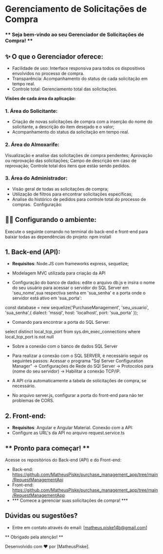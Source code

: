 # Gerenciamento de Solicitações de Compra
### ** Seja bem-vindo ao seu Gerenciador de Solicitações de Compra! **

## ✨ O que o Gerenciador oferece:

- Facilidade de uso: Interface responsiva para todos os dispositivos envolvidos no processo de compra.
- Transparência: Acompanhamento do status de cada solicitação em tempo real.
- Controle total: Gerenciamento total das solicitações.

<b>Visões de cada área da aplicação:</b>

### 1. Área do Solicitante:

- Criação de novas solicitações de compra com a inserção do nome do solicitante, a descrição do item
  desejado e o valor;
- Acompanhamento do status da solicitação em tempo real.

### 2. Área do Almoxarife:

Visualização e analise das solicitações de compra pendentes;
Aprovação ou reprovação das solicitações;
Campo de descrição em caso de reprovação;
Controle total dos itens que estão sendo pedidos.

### 3. Área do Administrador:

- Visão geral de todas as solicitações de compra;
- Utilização de filtros para encontrar solicitações específicas;
- Analise do histórico de pedidos para controle total do processo de compras.
️ Configuração:

## 👩‍💻 Configurando o ambiente:

Execute o seguinte comando no terminal do back-end e front-end para baixar todas as
dependências do projeto: npm install

## 1. Back-end (API):

- <b>Requisitos</b>: Node.JS com frameworks express, sequelize;

- Modelagem MVC utilizada para criação da API

- Configuração do banco de dados: edite o arquivo db.js e insira o nome do seu usuário para acessar o servidor do SQL Server em 'seu_nome',sua respectiva senha em 'sua_senha' e a porta onde o servidor está ativo em 'sua_porta':

const database = new sequelize('PurchaseManagement', 'seu_usuario', 'sua_senha',{
    dialect: 'mssql', host: 'localhost', port: 'sua_porta'
});

- Comando para encontrar a porta do SQL Server:

select distinct local_tcp_port
  from sys.dm_exec_connections
 where local_tcp_port is not null

- Sobre a conexão com o banco de dados SQL Server

- Para realizar a conexão com o SQL SERVER, é necessário seguir os seguintes passos: Acessar o programa "Sql Server Configuration Manager" ->
  Configurações de Rede do SQl Server -> Protocolos para (nome do seu servidor) -> Habilitar a conexão TCP/IP.

- A API cria automaticamente a tabela de solicitações de compra, se necessário.

- No arquivo server.js, configurar a porta do front-end para não ter problemas de CORS.


## 2. Front-end:

- <b>Requisitos</b>: Angular e Angular Material.
Conexão com a API:
- Configure as URL's da API no arquivo request.service.ts

## ** Pronto para começar! **

Acesse os repositórios do Back-end (API) e do Front-end:
- Back-end: https://github.com/MatheusPiske/purchase_management_app/tree/main/RequestManagementApi
- Front-end: https://github.com/MatheusPiske/purchase_management_app/tree/main/RequestManagementApp
- *** Comece a gerenciar suas solicitações de compra! ***
️
## Dúvidas ou sugestões?

- Entre em contato através do email: [matheus.piske14b@gmail.com]

** Obrigado pela atenção! **

Desenvolvido com ❤️ por [MatheusPiske].
